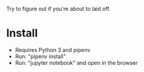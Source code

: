 Try to figure out if you're about to laid off.

Install
=======
- Requires Python 3 and pipenv
- Run: "pipenv install"
- Run: "jupyter notebook" and open in the browser
